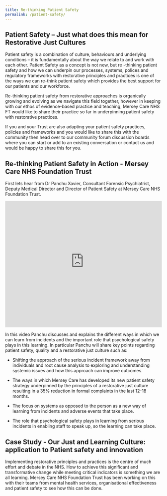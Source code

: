 ```yaml
---
title: Re-thinking Patient Safety
permalink: /patient-safety/
---
```


## Patient Safety – Just what does this mean for Restorative Just Cultures

Patient safety is a combination of culture, behaviours and underlying conditions – it is fundamentally about the way we relate to and work with each other. Patient Safety as a concept is not new, but re -thinking patient safety and how we can underpin our processes, systems, polices and regulatory frameworks with restorative principles and practices is one of the ways we can re-think patient safety which provides the best support for our patients and our workforce.

Re-thinking patient safety from restorative approaches is organically growing and evolving as we navigate this field together, however in keeping with our ethos of evidence-based practice and teaching, Mersey Care NHS FT would like to share their practice so far in underpinning patient safety with restorative practices.

If you and your Trust are also adapting your patient safety practices, policies and frameworks and you would like to share this with the community then head over to our community forum discussion boards where you can start or add to an existing conversation or contact us and would be happy to share this for you.

## Re-thinking Patient Safety in Action - Mersey Care NHS Foundation Trust

First lets hear from Dr Panchu Xavier, Consultant Forensic Psychiatrist, Deputy Medical Director and Director of Patient Safety at Mersey Care NHS Foundation Trust.

<iframe src="https://northumbria.cloud.panopto.eu/Panopto/Pages/Embed.aspx?id=67083bbe-4a51-4c8a-8339-adab0081492b&autoplay=false&offerviewer=false&showtitle=false&showbrand=false&captions=false&interactivity=none" height="405" width="100%" frameborder="0"></iframe>

In this video Panchu discusses and explains the different ways in which we can learn from incidents and the important role that psychological safety plays in this learning. In particular Panchu will share key points regarding patient safety, quality and a restorative just culture such as:

* Shifting the approach of the serious incident framework away from individuals and root cause analysis to exploring and understanding systemic issues and how this approach can improve outcomes.

* The ways in which Mersey Care has developed its new patient safety strategy underpinned by the principles of a restorative just culture resulting in a 35% reduction in formal complaints in the last 12-18 months.

* The focus on systems as opposed to the person as a new way of learning from incidents and adverse events that take place.

* The role that psychological safety plays in learning from serious incidents in enabling staff to speak up, so the learning can take place.

## Case Study - Our Just and Learning Culture: application to Patient safety and innovation

Implementing restorative principles and practices is the centre of much effort and debate in the NHS. How to achieve this significant and transformative change while meeting critical indicators is something we are all learning. Mersey Care NHS Foundation Trust has been working on this with their teams from mental health services, organisational effectiveness and patient safety to see how this can be done.

<object data="../assets/documents/Patient Safety Case Study MC NHS FT.pdf" width="100%" height="100%" type='application/pdf'></object>
